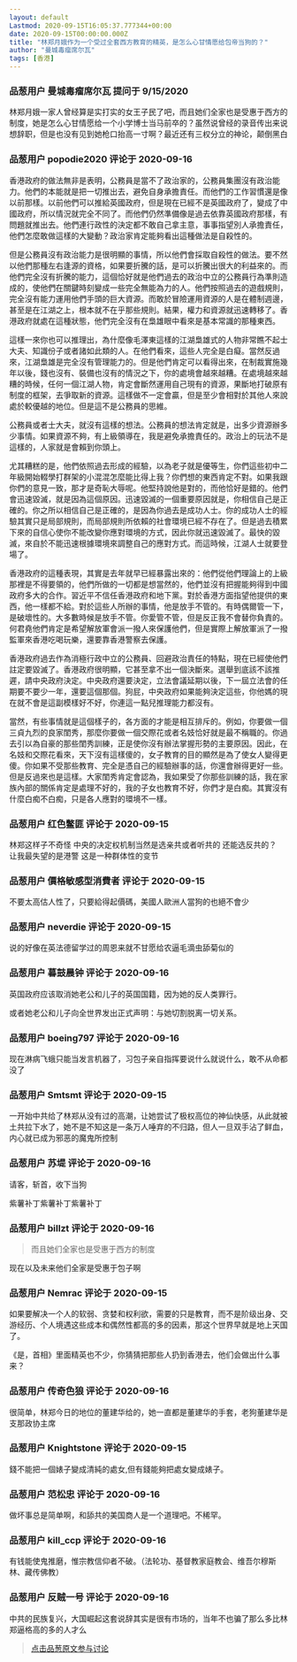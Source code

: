 ```yaml
---
layout: default
Lastmod: 2020-09-15T16:05:37.777344+00:00
date: 2020-09-15T00:00:00.000Z
title: "林郑月娥作为一个受过全套西方教育的精英，是怎么心甘情愿给包帝当狗的？"
author: "曼城毒瘤席尔瓦"
tags: [香港]
---
```



### 品葱用户 **曼城毒瘤席尔瓦** 提问于 9/15/2020
    
林郑月娥一家人曾经算是实打实的女王子民了吧，而且她们全家也是受惠于西方的制度，她是怎么心甘情愿给一个小学博士当马前卒的？虽然说曾经的录音传出来说想辞职，但是也没有见到她枪口抬高一寸啊？最近还有三权分立的神论，颠倒黑白
    
                

### 品葱用户 **popodie2020** 评论于 2020-09-16
        
香港政府的做法無非是表明，公務員是當不了政治家的，公務員集團沒有政治能力。他們的本能就是把一切推出去，避免自身承擔責任。而他們的工作習慣還是像以前那樣。以前他們可以推給英國政府，但是現在已經不是英國政府了，變成了中國政府，所以情況就完全不同了。而他們仍然準備像是過去依靠英國政府那樣，有問題就推出去。他們連行政性的決定都不敢自己拿主意，事事指望別人承擔責任，他們怎麼敢做這樣的大變動？政治家肯定能夠看出這種做法是自殺性的。  
  
  
但是公務員沒有政治能力是很明顯的事情，所以他們會採取自殺性的做法。要不然以他們那種左右逢源的資格，如果要折騰的話，是可以折騰出很大的利益來的。而他們完全沒有折騰的能力，這個恰好就是他們過去的政治中立的公務員行為準則造成的，使他們在關鍵時刻變成一些完全無能為力的人。他們按照過去的遊戲規則，完全沒有能力運用他們手頭的巨大資源。而敢於冒險運用資源的人是在體制週邊，甚至是在江湖之上，根本就不在乎那些規則。結果，權力和資源就迅速轉移了。香港政府就處在這種狀態，他們完全沒有在梟雄眼中看來是基本常識的那種東西。  
  
  
這樣一來你也可以推理出，為什麼像毛澤東這樣的江湖梟雄式的人物非常瞧不起士大夫、知識份子或者諸如此類的人。在他們看來，這些人完全是白癡。當然反過來，江湖梟雄是完全沒有管理能力的。但是他們肯定可以看得出來，在制裁實施幾年以後，錢也沒有、裝備也沒有的情況之下，你的處境會越來越糟。在處境越來越糟的時候，任何一個江湖人物，肯定會斷然運用自己現有的資源，果斷地打破原有制度的框架，去爭取新的資源。這樣做不一定會贏，但是至少會相對於其他人來說處於較優越的地位。但是這不是公務員的思維。  
  
  
公務員或者士大夫，就沒有這樣的想法。公務員的想法肯定就是，出多少資源辦多少事情。如果資源不夠，有上級領導在，我是避免承擔責任的。政治上的玩法不是這樣的，人家就是會賴到你頭上。  
  
  
尤其糟糕的是，他們依照過去形成的經驗，以為老子就是優等生，你們這些初中二年級開始輟學打群架的小混混怎麼能比得上我？你們想的東西肯定不對。如果我跟你們的意見一致，那才是奇恥大辱呢。他堅持說他是對的，而他恰好是錯的。他們會迅速毀滅，就是因為這個原因。迅速毀滅的一個重要原因就是，你相信自己是正確的。你之所以相信自己是正確的，是因為你過去是成功人士。你的成功人士的經驗其實只是局部規則，而局部規則所依賴的社會環境已經不存在了。但是過去積累下來的自信心使你不能改變你應對環境的方式，因此你就迅速毀滅了。最快的毀滅，來自於不能迅速根據環境來調整自己的應對方式。而這時候，江湖人士就要登場了。  
  
  
香港政府的這種表現，其實是去年就早已經暴露出來的：他們從他們理論上的上級那裡是不得要領的，他們所做的一切都是想當然的，他們並沒有把握能夠得到中國政府多大的合作。習近平不信任香港政府和地下黨。對於香港方面指望他提供的東西，他一樣都不給。對於這些人所辦的事情，他是放手不管的。有時偶爾管一下，是破壞性的。大多數時候是放手不管。你愛管不管，但是反正我不會替你負責的。何君堯他們肯定是希望解放軍會派一撥人來保護他們，但是實際上解放軍派了一撥監軍來香港吃喝玩樂，還要靠香港警察去保護。  
  
  
香港政府過去作為消極行政中立的公務員、回避政治責任的特點，現在已經使他們註定要毀滅了。香港政府很明顯，它甚至拿不出一個決斷來。選舉到底該不該推遲，請中央政府決定。中央政府還要決定，立法會議延期以後，下一屆立法會的任期要不要少一年，還要這個那個。狗屁，中央政府如果能夠決定這些，你他媽的現在就不會是這副模樣好不好，你連這一點兒推理能力都沒有。  
  
  
當然，有些事情就是這個樣子的，各方面的才能是相互排斥的。例如，你要做一個三貞九烈的良家閨秀，那麼你要做一個交際花或者名妓恰好就是最不稱職的。你過去引以為自豪的那些閨秀訓練，正是使你沒有辦法掌握形勢的主要原因。因此，在名妓和交際花看來，天下沒有這樣傻的，女子教育的目的顯然是為了使女人變得更傻。你如果不受那些教育、完全是憑自己的經驗辦事的話，你還會辦得更好一些。但是反過來也是這樣。大家閨秀肯定會認為，我如果受了你那些訓練的話，我在家族內部的關係肯定是處理不好的，我的子女也教育不好，你們才是白痴。其實沒有什麼白痴不白痴，只是各人應對的環境不一樣。
        
                

### 品葱用户 **红色鳖匪** 评论于 2020-09-15
        
林郑这样子不奇怪 中央的决定权机制当然是选亲共或者听共的 还能选反共的？  
让我最失望的是港警 这是一种群体性的变节
        
                

### 品葱用户 **價格敏感型消費者** 评论于 2020-09-15
        
不要太高估人性了，只要給得起價碼，美國人歐洲人當狗的也絕不會少
        
                

### 品葱用户 **neverdie** 评论于 2020-09-15
        
说的好像在英法德留学过的周恩来就不甘愿给农逼毛滴虫舔菊似的
        
                

### 品葱用户 **暮鼓晨钟** 评论于 2020-09-16
        
英国政府应该取消她老公和儿子的英国国籍，因为她的反人类罪行。  
  
或者她老公和儿子向全世界发出正式声明：与她切割脱离一切关系。
        
                

### 品葱用户 **boeing797** 评论于 2020-09-16
        
现在淋病飞蛾只能当发言机器了，习包子亲自指挥要说什么就说什么，敢不从命都没了
        
                

### 品葱用户 **Smtsmt** 评论于 2020-09-15
        
一开始中共给了林郑从没有过的高潮，让她尝试了极权高位的神仙快感，从此就被土共拉下水了，她不是不知这是一条万人唾弃的不归路，但人一旦双手沾了鲜血，内心就已成为邪恶的魔鬼所控制
        
                

### 品葱用户 **苏堤** 评论于 2020-09-16
        
请客，斩首，收下当狗  
  
紫薯补丁紫薯补丁紫薯补丁
        
                

### 品葱用户 **billzt** 评论于 2020-09-16
        
> 而且她们全家也是受惠于西方的制度

  
  
现在以及未来他们全家是受惠于包子啊
        
                

### 品葱用户 **Nemrac** 评论于 2020-09-15
        
如果要解决一个人的软弱、贪婪和权利欲，需要的只是教育，而不是阶级出身、交游经历、个人境遇这些成本和偶然性都高的多的因素，那这个世界早就是地上天国了。  
  
《是，首相》里面精英也不少，你猜猜把那些人扔到香港去，他们会做出什么事来？
        
                

### 品葱用户 **传奇色狼** 评论于 2020-09-16
        
很简单，林郑今日的地位的董建华给的，她一直都是董建华的手套，老狗董建华是支那政协主席
        
                

### 品葱用户 **Knightstone** 评论于 2020-09-15
        
錢不能把一個婊子變成清純的處女,但有錢能夠把處女變成婊子。
        
                

### 品葱用户 **范松忠** 评论于 2020-09-16
        
做坏事总是简单啊，和舔共的美国商人是一个道理吧。不稀罕。
        
                

### 品葱用户 **kill_ccp** 评论于 2020-09-16
        
有钱能使鬼推磨，惟宗教信仰者不破。（法轮功、基督教家庭教会、维吾尔穆斯林、藏传佛教）
        
                

### 品葱用户 **反贼一号** 评论于 2020-09-16
        
中共的民族复兴，大国崛起这套说辞其实是很有市场的，当年不也骗了那么多比林郑逼格高的多的人才么
        
                





> [点击品葱原文参与讨论](https://pincong.rocks/question/31026)

